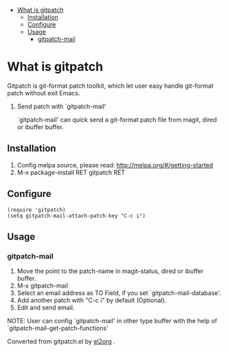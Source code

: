 - [What is gitpatch](#org173272d)
  - [Installation](#org0c24685)
  - [Configure](#orgeae6b5c)
  - [Usage](#org852955e)
    - [gitpatch-mail](#orgcc5adf7)


<a id="org173272d"></a>

# What is gitpatch

Gitpatch is git-format patch toolkit, which let user easy handle git-format patch without exit Emacs.

1.  Send patch with \`gitpatch-mail'

    \`gitpatch-mail' can quick send a git-format patch file from magit, dired or ibuffer buffer.


<a id="org0c24685"></a>

## Installation

1.  Config melpa source, please read: <http://melpa.org/#/getting-started>
2.  M-x package-install RET gitpatch RET


<a id="orgeae6b5c"></a>

## Configure

    (require 'gitpatch)
    (setq gitpatch-mail-attach-patch-key "C-c i")


<a id="org852955e"></a>

## Usage


<a id="orgcc5adf7"></a>

### gitpatch-mail

1.  Move the point to the patch-name in magit-status, dired or ibuffer buffer.
2.  M-x gitpatch-mail
3.  Select an email address as TO Field, if you set \`gitpatch-mail-database'.
4.  Add another patch with "C-c i" by default (Optional).
5.  Edit and send email.

NOTE: User can config \`gitpatch-mail' in other type buffer with the help of \`gitpatch-mail-get-patch-functions'


Converted from gitpatch.el by [el2org](https://github.com/tumashu/el2org) .